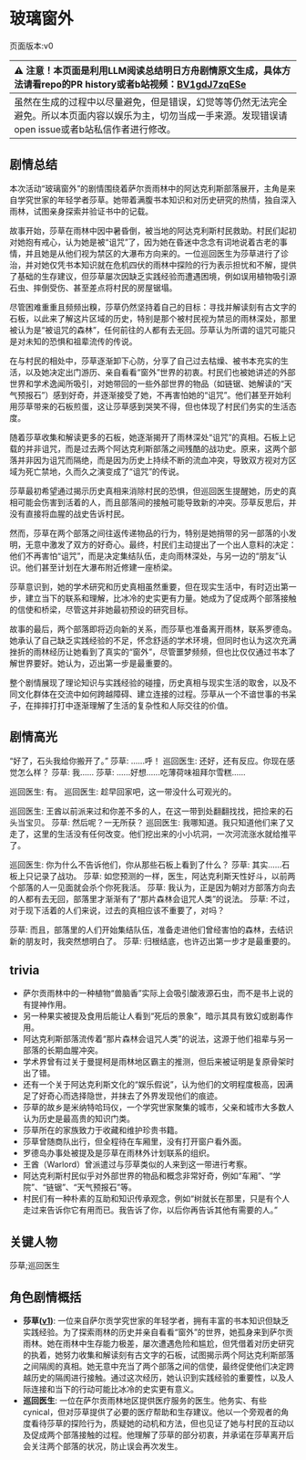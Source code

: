 # 玻璃窗外
页面版本:v0
 

| :warning: 注意！本页面是利用LLM阅读总结明日方舟剧情原文生成，具体方法请看repo的PR history或者b站视频：[BV1gdJ7zqESe](https://www.bilibili.com/video/BV1gdJ7zqESe/)         |
|:----------------------------|
| 虽然在生成的过程中以尽量避免，但是错误，幻觉等等仍然无法完全避免。所以本页面内容以娱乐为主，切勿当成一手来源。发现错误请open issue或者b站私信作者进行修改。|



## 剧情总结
本次活动“玻璃窗外”的剧情围绕着萨尔贡雨林中的阿达克利斯部落展开，主角是来自学究世家的年轻学者莎草。她带着满腹书本知识和对历史研究的热情，独自深入雨林，试图亲身探索并验证书中的记载。

故事开始，莎草在雨林中因中暑昏倒，被当地的阿达克利斯村民救助。村民们起初对她抱有戒心，认为她是被“诅咒”了，因为她在昏迷中念念有词地说着古老的事情，并且她是从他们视为禁区的大瀑布方向来的。一位巡回医生为莎草进行了诊治，并对她仅凭书本知识就在危机四伏的雨林中探险的行为表示担忧和不解，提供了基础的生存建议，但莎草屡次因缺乏实践经验而遭遇困境，例如误用植物吸引源石虫、摔倒受伤、甚至差点将村民的房屋锯塌。

尽管困难重重且频频出糗，莎草仍然坚持着自己的目标：寻找并解读刻有古文字的石板，以此来了解这片区域的历史，特别是那个被村民视为禁忌的雨林深处，那里被认为是“被诅咒的森林”，任何前往的人都有去无回。莎草认为所谓的诅咒可能只是对未知的恐惧和祖辈流传的传说。

在与村民的相处中，莎草逐渐卸下心防，分享了自己过去枯燥、被书本充实的生活，以及她决定出门游历、亲自看看“窗外”世界的初衷。村民们也被她讲述的外部世界和学术逸闻所吸引，对她带回的一些外部世界的物品（如链锯、她解读的“天气预报石”）感到好奇，并逐渐接受了她，不再害怕她的“诅咒”。他们甚至开始利用莎草带来的石板煎蛋，这让莎草感到哭笑不得，但也体现了村民们务实的生活态度。

随着莎草收集和解读更多的石板，她逐渐揭开了雨林深处“诅咒”的真相。石板上记载的并非诅咒，而是过去两个阿达克利斯部落之间残酷的战功史。原来，这两个部落并非因为诅咒而隔绝，而是因为历史上持续不断的流血冲突，导致双方视对方区域为死亡禁地，久而久之演变成了“诅咒”的传说。

莎草最初希望通过揭示历史真相来消除村民的恐惧，但巡回医生提醒她，历史的真相可能会伤害到活着的人，而且部落间的接触可能导致新的冲突。莎草反思后，并没有直接将血腥的战史告诉村民。

然而，莎草在两个部落之间往返传递物品的行为，特别是她捎带的另一部落的小发明，无意中激发了双方的好奇心。最终，村民们主动提出了一个出人意料的决定：他们不再害怕“诅咒”，而是决定集结队伍，走向雨林深处，与另一边的“朋友”认识。他们甚至计划在大瀑布附近修建一座桥梁。

莎草意识到，她的学术研究和历史真相虽然重要，但在现实生活中，有时迈出第一步，建立当下的联系和理解，比冰冷的史实更有力量。她成为了促成两个部落接触的信使和桥梁，尽管这并非她最初预设的研究目标。

故事的最后，两个部落即将迈向新的关系，而莎草也准备离开雨林，联系罗德岛。她承认了自己缺乏实践经验的不足，怀念舒适的学术环境，但同时也认为这次充满挫折的雨林经历让她看到了真实的“窗外”，尽管噩梦频频，但也比仅仅通过书本了解世界要好。她认为，迈出第一步是最重要的。

整个剧情展现了理论知识与实践经验的碰撞，历史真相与现实生活的取舍，以及不同文化群体在交流中如何跨越障碍、建立连接的过程。莎草从一个不谙世事的书呆子，在摔摔打打中逐渐理解了生活的复杂性和人际交往的价值。
## 剧情高光
“好了，石头我给你搬开了。”
莎草: ......呼！
巡回医生: 还好，还有反应。你现在感觉怎么样？
莎草: 我......
莎草: ......好想......吃薄荷味祖拜尔雪糕......

巡回医生: 有。
巡回医生: 趁早回家吧，这一带没什么可观光的。

巡回医生: 王酋以前派来过和你差不多的人，在这一带到处翻翻找找，把捡来的石头当宝贝。
莎草: 然后呢？一无所获？
巡回医生: 我哪知道。我只知道他们来了又走了，这里的生活没有任何改变。他们挖出来的小小坑洞，一次河流涨水就给推平了。

巡回医生: 你为什么不告诉他们，你从那些石板上看到了什么？
莎草: 其实......石板上只记录了战功。
莎草: 如您预测的一样，医生，阿达克利斯天性好斗，以前两个部落的人一见面就会杀个你死我活。
莎草: 我认为，正是因为朝对方部落方向去的人都有去无回，部落里才渐渐有了“那片森林会诅咒人类”的说法。
莎草: 不过，对于现下活着的人们来说，过去的真相应该不重要了，对吗？

莎草: 而且，部落里的人们开始集结队伍，准备走进他们曾经害怕的森林，去结识新的朋友时，我突然想明白了。
莎草: 归根结底，也许迈出第一步才是最重要的。
## trivia
*   萨尔贡雨林中的一种植物“兽脑香”实际上会吸引酸液源石虫，而不是书上说的有提神作用。
*   另一种果实被提及食用后能让人看到“死后的景象”，暗示其具有致幻或剧毒作用。
*   阿达克利斯部落流传着“那片森林会诅咒人类”的说法，这源于他们祖辈与另一部落的长期血腥冲突。
*   学术界曾有过关于曼提柯是雨林地区霸主的推测，但后来被证明是复原骨架时出了错。
*   还有一个关于阿达克利斯文化的“娱乐假说”，认为他们的文明程度极高，因满足了好奇心而选择隐世，并抹去了外界发现他们的痕迹。
*   莎草的故乡是米纳特哈玛仪，一个学究世家聚集的城市，父亲和城市大多数人认为历史是最高贵的知识门类。
*   莎草所在的家族致力于收藏和维护珍贵书籍。
*   莎草曾随商队出行，但全程待在车厢里，没有打开窗户看外面。
*   罗德岛办事处被提及是莎草在雨林外计划联系的组织。
*   王酋（Warlord）曾派遣过与莎草类似的人来到这一带进行考察。
*   阿达克利斯村民似乎对外部世界的物品和概念非常好奇，例如“车厢”、“学院”、“链锯”、“天气预报石”等。
*   村民们有一种朴素的互助和知识传承观念，例如“树就长在那里，只是有个人走过来告诉你它有用而已。我告诉了你，以后你再告诉其他有需要的人。”
## 关键人物
莎草;巡回医生
## 角色剧情概括
-   **莎草([v1](../chars/char_4139_papyrs.md))**: 一位来自萨尔贡学究世家的年轻学者，拥有丰富的书本知识但缺乏实践经验。为了探索雨林的历史并亲自看看“窗外”的世界，她孤身来到萨尔贡雨林。她在雨林中生存能力极差，屡次遭遇危险和尴尬，但凭借着对历史研究的执着，她努力收集和解读刻有古文字的石板，试图揭示两个阿达克利斯部落之间隔阂的真相。她无意中充当了两个部落之间的信使，最终促使他们决定跨越历史的隔阂进行接触。通过这次经历，她认识到实践经验的重要性，以及人际连接和当下的行动可能比冰冷的史实更有意义。
-   **巡回医生**: 一位在萨尔贡雨林地区提供医疗服务的医生。他务实、有些 cynical，但对莎草提供了必要的医疗帮助和生存建议。他以一个旁观者的角度看待莎草的探险行为，质疑她的动机和方法，但也见证了她与村民的互动以及促成两个部落接触的过程。他理解了莎草的部分初衷，并承诺在莎草离开后会关注两个部落的状况，防止误会再次发生。